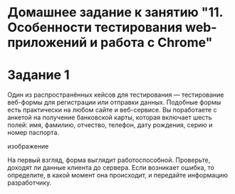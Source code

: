 # Домашнее задание к занятию "11. Особенности тестирования web-приложений и работа с Chrome" 

# Задание 1

Один из распространённых кейсов для тестирования — тестирование веб-формы для регистрации или отправки данных. Подобные формы есть практически на любом сайте и веб-сервисе.
Вы поработаете с анкетой на получение банковской карты, которая включает шесть полей: имя, фамилию, отчество, телефон, дату рождения, серию и номер паспорта.

изображение

На первый взгляд, форма выглядит работоспособной. Проверьте, доходят ли данные клиента до сервера. Если возникает ошибка, то определите, в какой момент она происходит, и передайте информацию разработчику.
